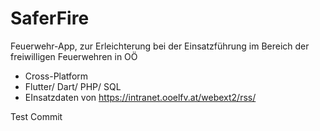 # SaferFire

Feuerwehr-App, zur Erleichterung bei der Einsatzführung im Bereich der freiwilligen Feuerwehren in OÖ
- Cross-Platform
- Flutter/ Dart/ PHP/ SQL
- EInsatzdaten von https://intranet.ooelfv.at/webext2/rss/

Test Commit
